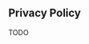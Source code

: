 <style>
  @media screen and (min-width: 76.25em) {
    .md-sidebar--primary { visibility: hidden }
  }
</style>

## Privacy Policy

TODO
